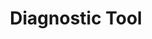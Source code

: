 ---
title: Diagnostic Tool
img: ddt_logo.png
layout: list-mx.html
menu:
  title: Diagnostic Tool
  items:
    - title: About
      url: /ddt/1-1/guide/about
    - title: Using Diagnostic Tool
      url: /ddt/1-1/guide/usage
    - title: Configuration
      url: /ddt/1-1/guide/configuration
    - title: Test Criteria
      url: /ddt/1-1/guide/criteria
    - icon: fa fa-search
      url: /ddt/1-1/search
product: Diagnostic Tool
productversion: '1.1'
---